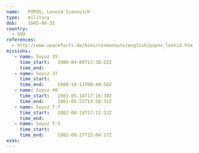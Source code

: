 ```yaml
---
name:	POPOV, Leonid Ivanovich 
type:	military
dob:	1945-08-31
country:
  - SOV
references:
  - http://www.spacefacts.de/bios/cosmonauts/english/popov_leonid.htm
missions:
   - name: Soyuz 35
     time_start:   1980-04-09T13:38:22Z
     time_end:     
   - name: Soyuz 37
     time_start:   
     time_end:     1980-10-11T09:49:58Z
   - name: Soyuz 40
     time_start:   1981-05-14T17:16:38Z
     time_end:     1981-05-22T13:58:31Z
   - name: Soyuz T-7
     time_start:   1982-08-19T17:11:52Z
     time_end:     
   - name: Soyuz T-5
     time_start:   
     time_end:     1982-08-27T15:04:17Z
evas:
---
```

